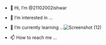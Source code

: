 - 👋 Hi, I’m @21102002ishwar
- 👀 I’m interested in ...
- 🌱 I’m currently learning ...![Screenshot (12)](https://user-images.githubusercontent.com/110895842/183615503-178406bf-3c8c-4bb0-978d-14f489d5d6db.png)


- 📫 How to reach me ...

<!---
21102002ishwar/21102002ishwar is a ✨ special ✨ repository because its `README.md` (this file) appears on your GitHub profile.
You can click the Preview link to take a look at your changes.
--->
